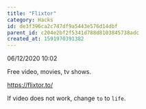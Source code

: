 ```yaml
---
title: "Flixtor"
category: Hacks
id: de3f396ca2c747df9a5443e576d14dbf
parent_id: c204e2bf2f5341d788d8103845738adc
created_at: 1591970391382
---
```


06/12/2020 10:02

Free video, movies, tv shows.

https://flixtor.to/

If video does not work, change `to` to `life`.


    